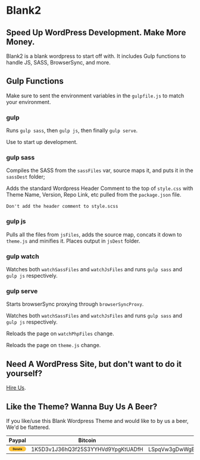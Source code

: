 # Blank2
## Speed Up WordPress Development. Make More Money.

Blank2 is a blank wordpress to start off with. It includes Gulp functions to handle JS, SASS, BrowserSync, and more. 

## Gulp Functions

Make sure to sent the environment variables in the `gulpfile.js` to match your environment.

### gulp
Runs `gulp sass`, then `gulp js`, then finally `gulp serve`.

Use to start up development.

### gulp sass
Compiles the SASS from the `sassFiles` var, source maps it, and puts it in the `sassDest` folder;

Adds the standard Wordpress Header Comment to the top of `style.css` with Theme Name, Version, Repo Link, etc pulled from the `package.json` file. 

```
Don't add the header comment to style.scss
```

### gulp js
Pulls all the files from `jsFiles`, adds the source map, concats it down to `theme.js` and minifies it. Places output in `jsDest` folder.

### gulp watch
Watches both `watchSassFiles` and `watchJsFiles` and runs `gulp sass` and `gulp js` respectively.

### gulp serve
Starts browserSync proxying through `browserSyncProxy`.

Watches both `watchSassFiles` and `watchJsFiles` and runs `gulp sass` and `gulp js` respectively.

Reloads the page on `watchPhpFiles` change.

Reloads the page on `theme.js` change.

## Need A WordPress Site, but don't want to do it yourself?

[Hire Us](https://harnerdesigns.com/contact-us/).


## Like the Theme? Wanna Buy Us A Beer?

If you like/use this Blank Wordpress Theme and would like to by us a beer, We'd be flattered.

| Paypal | Bitcoin | Litecoin |
|------------------------------------------------------------------------------------------------------------------|------------------------------------|------------------------------------|
| [![](assets/img/btn_donate_LG.gif)](https://www.paypal.com/cgi-bin/webscr?cmd=_s-xclick&hosted_button_id=SSP65VFE3ALN6) | 1K5D3v1J36hQ3f25S3YYHVd9YpgKtUADfH | LSpqVw3gDwWgBcrBarX663TwZdGZrXfmQ7 |